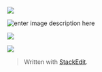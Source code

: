 
![
](https://lh3.googleusercontent.com/SG39pn01QaHxpKTFOxv3H69mycEkbicwYjJUQplBeEAJXflsNB30jVAiIgBqHQn9LJ04slXYDC2LBg "index.html")

![enter image description here](https://lh3.googleusercontent.com/QWSd2I9NMR0P5uePbFjkcK9o490DSsH3MmjTs5OgQTqrBbjTEOGuL_EPHKezrvDjPHGAALWxo5Mobg "products")

![
](https://lh3.googleusercontent.com/Do-Txh6JF7HQpMI7EFvp_4W1X18QqBywMGQ604a_SGrk0VE6o4YN1FnnR_eCJoJYDJhEp5jAEG6Udw "product detail")

![
](https://lh3.googleusercontent.com/6cGvxrsuYsRK-69lpUyR8Q6dw-iVmMiwsV6SIljei2fHl1BNR0-KJpiENfeVbVKwSfSyVIFKpvOqcg "review")



> Written with [StackEdit](https://stackedit.io/).
<!--stackedit_data:
eyJoaXN0b3J5IjpbLTU2MzM3MzUyOCw3NjQ0OTE5NTgsMjA3ND
QzOTEzMl19
-->